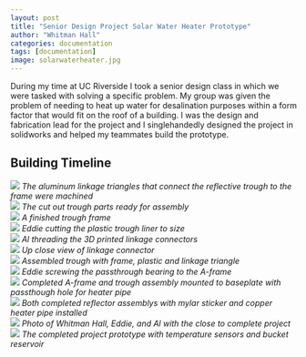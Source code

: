 ```yaml
---
layout: post
title: "Senior Design Project Solar Water Heater Prototype"
author: "Whitman Hall"
categories: documentation
tags: [documentation]
image: solarwaterheater.jpg
---
```

During my time at UC Riverside I took a senior design class in which we were tasked with solving a specific problem. My group was given the problem of needing to heat up water for desalination purposes within a form factor that would fit on the roof of a building. I was the design and fabrication lead for the project and I singlehandedly designed the project in solidworks and helped my teammates build the prototype.
<br>
## Building Timeline
![](/assets/img/swhbuild1.jpg)
*The aluminum linkage triangles that connect the reflective trough to the frame were machined*
<br>
![](/assets/img/swhbuild2.jpg)
*The cut out trough parts ready for assembly*
<br>
![](/assets/img/swhbuild3.jpg)
*A finished trough frame*
<br>
![](/assets/img/swhbuild4.jpg)
*Eddie cutting the plastic trough liner to size*
<br>
![](/assets/img/swhbuild5.jpg)
*Al threading the 3D printed linkage connectors*
<br>
![](/assets/img/swhbuild6.jpg)
*Up close view of linkage connector*
<br>
![](/assets/img/swhbuild7.jpg)
*Assembled trough with frame, plastic and linkage triangle*
<br>
![](/assets/img/swhbuild8.jpg)
*Eddie screwing the passthrough bearing to the A-frame*
<br>
![](/assets/img/swhbuild9.jpg)
*Completed A-frame and trough assembly mounted to baseplate with passthough hole for heater pipe*
<br>
![](/assets/img/swhbuild10.jpg)
*Both completed reflector assemblys with mylar sticker and copper heater pipe installed*
<br>
![](/assets/img/swhbuild11.jpg)
*Photo of Whitman Hall, Eddie, and Al with the close to complete project*
<br>
![](/assets/img/swhbuild12.jpg)
*The completed project prototype with temperature sensors and bucket reservoir*
<br>
